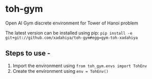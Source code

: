 # toh-gym
Open AI Gym discrete environment for Tower of Hanoi problem

The latest version can be installed using pip:
`
pip install -e git+git://github.com/xadahiya/toh-gym#egg=gym-toh-xadahiya
`


## Steps to use -
1. Import the environment using `from toh_gym.envs import TohEnv`
2. Create the environment using `env = TohEnv()`
